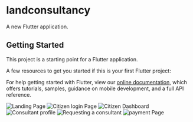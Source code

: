 # landconsultancy

A new Flutter application.

## Getting Started

This project is a starting point for a Flutter application.

A few resources to get you started if this is your first Flutter project:


For help getting started with Flutter, view our
[online documentation](https://flutter.dev/docs), which offers tutorials,
samples, guidance on mobile development, and a full API reference.

![Landing Page](/LandConsultancyService/screenshots/1.png?raw=true "Landing Page")
![Citizen login Page](/LandConsultancyService/screenshots/2.png?raw=true "Citizen login Page")
![Citizen Dashboard](/LandConsultancyService/screenshots/3.png?raw=true "Citizen Dashboard")
![Consultant profile](/LandConsultancyService/screenshots/4.png?raw=true "Consultant profile")
![Requesting a consultant](/LandConsultancyService/screenshots/5.png?raw=true "Requesting a consultant")
![payment Page](/LandConsultancyService/screenshots/6.png?raw=true "payment Page")
